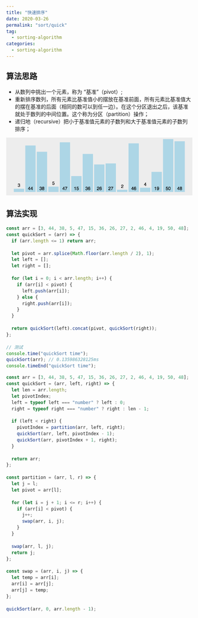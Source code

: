 ```yaml
---
title: "快速排序"
date: 2020-03-26
permalink: "sort/quick"
tag:
  - sorting-algorithm
categories:
  - sorting-algorithm
---
```


## 算法思路

- 从数列中挑出一个元素，称为 “基准”（pivot）;
- 重新排序数列，所有元素比基准值小的摆放在基准前面，所有元素比基准值大的摆在基准的后面（相同的数可以到任一边）。在这个分区退出之后，该基准就处于数列的中间位置。这个称为分区（partition）操作；
- 递归地（recursive）把小于基准值元素的子数列和大于基准值元素的子数列排序；

![快速排序](./images/quick_sort.gif)

## 算法实现

```js
const arr = [3, 44, 38, 5, 47, 15, 36, 26, 27, 2, 46, 4, 19, 50, 48];
const quickSort = (arr) => {
  if (arr.length <= 1) return arr;

  let pivot = arr.splice(Math.floor(arr.length / 2), 1);
  let left = [];
  let right = [];

  for (let i = 0; i < arr.length; i++) {
    if (arr[i] < pivot) {
      left.push(arr[i]);
    } else {
      right.push(arr[i]);
    }
  }

  return quickSort(left).concat(pivot, quickSort(right));
};

// 测试
console.time("quickSort time");
quickSort(arr); // 0.135986328125ms
console.timeEnd("quickSort time");
```

```js
const arr = [3, 44, 38, 5, 47, 15, 36, 26, 27, 2, 46, 4, 19, 50, 48];
const quickSort = (arr, left, right) => {
  let len = arr.length;
  let pivotIndex;
  left = typeof left === "number" ? left : 0;
  right = typeof right === "number" ? right : len - 1;

  if (left < right) {
    pivotIndex = partition(arr, left, right);
    quickSort(arr, left, pivotIndex - 1);
    quickSort(arr, pivotIndex + 1, right);
  }

  return arr;
};

const partition = (arr, l, r) => {
  let j = l;
  let pivot = arr[l];

  for (let i = j + 1; i <= r; i++) {
    if (arr[i] < pivot) {
      j++;
      swap(arr, i, j);
    }
  }

  swap(arr, l, j);
  return j;
};

const swap = (arr, i, j) => {
  let temp = arr[i];
  arr[i] = arr[j];
  arr[j] = temp;
};

quickSort(arr, 0, arr.length - 1);
```
